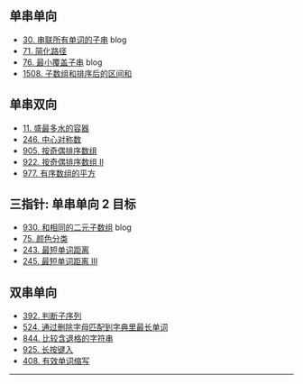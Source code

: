 ## 单串单向

- [30. 串联所有单词的子串](https://leetcode-cn.com/problems/substring-with-concatenation-of-all-words/) blog
- [71. 简化路径](https://leetcode-cn.com/problems/simplify-path/)
- [76. 最小覆盖子串](https://leetcode-cn.com/problems/minimum-window-substring/) blog
- [1508. 子数组和排序后的区间和](https://leetcode-cn.com/problems/range-sum-of-sorted-subarray-sums/)


## 单串双向
- [11. 盛最多水的容器](https://leetcode-cn.com/problems/container-with-most-water/)
- [246. 中心对称数](https://leetcode-cn.com/problems/strobogrammatic-number/)
- [905. 按奇偶排序数组](https://leetcode-cn.com/problems/sort-array-by-parity/)
- [922. 按奇偶排序数组 II](https://leetcode-cn.com/problems/sort-array-by-parity-ii/)
- [977. 有序数组的平方](https://leetcode-cn.com/problems/squares-of-a-sorted-array/)

## 三指针: 单串单向 2 目标
- [930. 和相同的二元子数组](https://leetcode-cn.com/problems/binary-subarrays-with-sum/) blog
- [75. 颜色分类](https://leetcode-cn.com/problems/sort-colors/)
- [243. 最短单词距离](https://leetcode-cn.com/problems/shortest-word-distance/)
- [245. 最短单词距离 III](https://leetcode-cn.com/problems/shortest-word-distance-iii/)



## 双串单向
- [392. 判断子序列](https://leetcode-cn.com/problems/is-subsequence/)
- [524. 通过删除字母匹配到字典里最长单词](https://leetcode-cn.com/problems/longest-word-in-dictionary-through-deleting/)
- [844. 比较含退格的字符串](https://leetcode-cn.com/problems/backspace-string-compare/)
- [925. 长按键入](https://leetcode-cn.com/problems/long-pressed-name/)
- [408. 有效单词缩写](https://leetcode-cn.com/problems/valid-word-abbreviation/)

---


